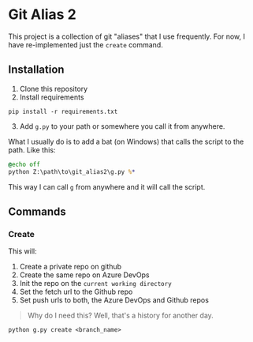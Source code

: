 # Git Alias 2
This project is a collection of git "aliases" that I use frequently.
For now, I have re-implemented just the `create` command.

## Installation
1. Clone this repository
2. Install requirements
```shell
pip install -r requirements.txt
```
3. Add `g.py` to your path or somewhere you call it from anywhere.

What I usually do is to add a bat (on Windows) that calls the script to the path. Like this:
```bat
@echo off
python Z:\path\to\git_alias2\g.py %*
```

This way I can call `g` from anywhere and it will call the script.


## Commands
### Create
This will:
1. Create a private repo on github
2. Create the same repo on Azure DevOps
3. Init the repo on the `current working directory`
4. Set the fetch url to the Github repo
5. Set push urls to both, the Azure DevOps and Github repos

> Why do I need this? Well, that's a history for another day.

```shell
python g.py create <branch_name>
```
